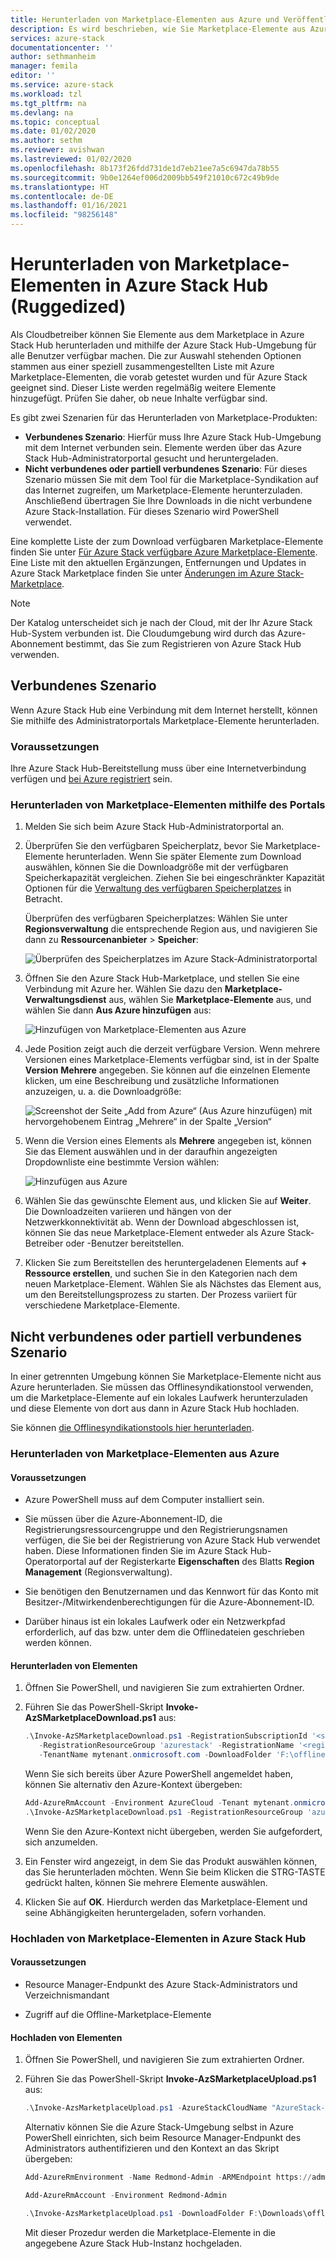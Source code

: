```yaml
---
title: Herunterladen von Marketplace-Elementen aus Azure und Veröffentlichen in Azure Stack | Microsoft-Dokumentation
description: Es wird beschrieben, wie Sie Marketplace-Elemente aus Azure herunterladen und in Azure Stack veröffentlichen.
services: azure-stack
documentationcenter: ''
author: sethmanheim
manager: femila
editor: ''
ms.service: azure-stack
ms.workload: tzl
ms.tgt_pltfrm: na
ms.devlang: na
ms.topic: conceptual
ms.date: 01/02/2020
ms.author: sethm
ms.reviewer: avishwan
ms.lastreviewed: 01/02/2020
ms.openlocfilehash: 8b173f26fdd731de1d7eb21ee7a5c6947da78b55
ms.sourcegitcommit: 9b0e1264ef006d2009bb549f21010c672c49b9de
ms.translationtype: HT
ms.contentlocale: de-DE
ms.lasthandoff: 01/16/2021
ms.locfileid: "98256148"
---
```

# <a name="download-marketplace-items-to-azure-stack-hub-ruggedized"></a>Herunterladen von Marketplace-Elementen in Azure Stack Hub (Ruggedized)

Als Cloudbetreiber können Sie Elemente aus dem Marketplace in Azure Stack Hub herunterladen und mithilfe der Azure Stack Hub-Umgebung für alle Benutzer verfügbar machen. Die zur Auswahl stehenden Optionen stammen aus einer speziell zusammengestellten Liste mit Azure Marketplace-Elementen, die vorab getestet wurden und für Azure Stack geeignet sind. Dieser Liste werden regelmäßig weitere Elemente hinzugefügt. Prüfen Sie daher, ob neue Inhalte verfügbar sind.

Es gibt zwei Szenarien für das Herunterladen von Marketplace-Produkten:

- **Verbundenes Szenario**: Hierfür muss Ihre Azure Stack Hub-Umgebung mit dem Internet verbunden sein. Elemente werden über das Azure Stack Hub-Administratorportal gesucht und heruntergeladen.
- **Nicht verbundenes oder partiell verbundenes Szenario**: Für dieses Szenario müssen Sie mit dem Tool für die Marketplace-Syndikation auf das Internet zugreifen, um Marketplace-Elemente herunterzuladen. Anschließend übertragen Sie Ihre Downloads in die nicht verbundene Azure Stack-Installation. Für dieses Szenario wird PowerShell verwendet.

Eine komplette Liste der zum Download verfügbaren Marketplace-Elemente finden Sie unter [Für Azure Stack verfügbare Azure Marketplace-Elemente](../../operator/azure-stack-marketplace-azure-items.md). Eine Liste mit den aktuellen Ergänzungen, Entfernungen und Updates in Azure Stack Marketplace finden Sie unter [Änderungen im Azure Stack-Marketplace](../../operator/azure-stack-marketplace-changes.md).

> [!NOTE]
> Der Katalog unterscheidet sich je nach der Cloud, mit der Ihr Azure Stack Hub-System verbunden ist. Die Cloudumgebung wird durch das Azure-Abonnement bestimmt, das Sie zum Registrieren von Azure Stack Hub verwenden.

## <a name="connected-scenario"></a>Verbundenes Szenario

Wenn Azure Stack Hub eine Verbindung mit dem Internet herstellt, können Sie mithilfe des Administratorportals Marketplace-Elemente herunterladen.

### <a name="prerequisites"></a>Voraussetzungen

Ihre Azure Stack Hub-Bereitstellung muss über eine Internetverbindung verfügen und [bei Azure registriert](registration-tzl.md) sein.

### <a name="use-the-portal-to-download-marketplace-items"></a>Herunterladen von Marketplace-Elementen mithilfe des Portals

1. Melden Sie sich beim Azure Stack Hub-Administratorportal an.

2. Überprüfen Sie den verfügbaren Speicherplatz, bevor Sie Marketplace-Elemente herunterladen. Wenn Sie später Elemente zum Download auswählen, können Sie die Downloadgröße mit der verfügbaren Speicherkapazität vergleichen. Ziehen Sie bei eingeschränkter Kapazität Optionen für die [Verwaltung des verfügbaren Speicherplatzes](../../operator/azure-stack-manage-storage-shares.md#manage-available-space) in Betracht.

   Überprüfen des verfügbaren Speicherplatzes: Wählen Sie unter **Regionsverwaltung** die entsprechende Region aus, und navigieren Sie dann zu **Ressourcenanbieter** > **Speicher**:

   ![Überprüfen des Speicherplatzes im Azure Stack-Administratorportal](media/azure-stack-download-azure-marketplace-item-tzl/storage.png)

3. Öffnen Sie den Azure Stack Hub-Marketplace, und stellen Sie eine Verbindung mit Azure her. Wählen Sie dazu den **Marketplace-Verwaltungsdienst** aus, wählen Sie **Marketplace-Elemente** aus, und wählen Sie dann **Aus Azure hinzufügen** aus:

   ![Hinzufügen von Marketplace-Elementen aus Azure](media/azure-stack-download-azure-marketplace-item-tzl/marketplace.png)

4. Jede Position zeigt auch die derzeit verfügbare Version. Wenn mehrere Versionen eines Marketplace-Elements verfügbar sind, ist in der Spalte **Version** **Mehrere** angegeben. Sie können auf die einzelnen Elemente klicken, um eine Beschreibung und zusätzliche Informationen anzuzeigen, u. a. die Downloadgröße:

   ![Screenshot der Seite „Add from Azure“ (Aus Azure hinzufügen) mit hervorgehobenem Eintrag „Mehrere“ in der Spalte „Version“](media/azure-stack-download-azure-marketplace-item-tzl/add-from-azure1.png)

5. Wenn die Version eines Elements als **Mehrere** angegeben ist, können Sie das Element auswählen und in der daraufhin angezeigten Dropdownliste eine bestimmte Version wählen:

   ![Hinzufügen aus Azure](media/azure-stack-download-azure-marketplace-item-tzl/add-from-azure3.png)

6. Wählen Sie das gewünschte Element aus, und klicken Sie auf **Weiter**. Die Downloadzeiten variieren und hängen von der Netzwerkkonnektivität ab. Wenn der Download abgeschlossen ist, können Sie das neue Marketplace-Element entweder als Azure Stack-Betreiber oder -Benutzer bereitstellen.

7. Klicken Sie zum Bereitstellen des heruntergeladenen Elements auf **+ Ressource erstellen**, und suchen Sie in den Kategorien nach dem neuen Marketplace-Element. Wählen Sie als Nächstes das Element aus, um den Bereitstellungsprozess zu starten. Der Prozess variiert für verschiedene Marketplace-Elemente.

## <a name="disconnected-or-a-partially-connected-scenario"></a>Nicht verbundenes oder partiell verbundenes Szenario

In einer getrennten Umgebung können Sie Marketplace-Elemente nicht aus Azure herunterladen. Sie müssen das Offlinesyndikationstool verwenden, um die Marketplace-Elemente auf ein lokales Laufwerk herunterzuladen und diese Elemente von dort aus dann in Azure Stack Hub hochladen.

Sie können [die Offlinesyndikationstools hier herunterladen](../../operator/azure-stack-download-azure-marketplace-item.md?pivots=state-disconnected).

### <a name="download-marketplace-items-from-azure"></a>Herunterladen von Marketplace-Elementen aus Azure

#### <a name="prerequisites"></a>Voraussetzungen

- Azure PowerShell muss auf dem Computer installiert sein.

- Sie müssen über die Azure-Abonnement-ID, die Registrierungsressourcengruppe und den Registrierungsnamen verfügen, die Sie bei der Registrierung von Azure Stack Hub verwendet haben. Diese Informationen finden Sie im Azure Stack Hub-Operatorportal auf der Registerkarte **Eigenschaften** des Blatts **Region Management** (Regionsverwaltung).

- Sie benötigen den Benutzernamen und das Kennwort für das Konto mit Besitzer-/Mitwirkendenberechtigungen für die Azure-Abonnement-ID.

- Darüber hinaus ist ein lokales Laufwerk oder ein Netzwerkpfad erforderlich, auf das bzw. unter dem die Offlinedateien geschrieben werden können.

#### <a name="download-items"></a>Herunterladen von Elementen

1. Öffnen Sie PowerShell, und navigieren Sie zum extrahierten Ordner.

2. Führen Sie das PowerShell-Skript **Invoke-AzSMarketplaceDownload.ps1** aus:

    ```powershell
    .\Invoke-AzSMarketplaceDownload.ps1 -RegistrationSubscriptionId '<subscription ID>' ` 
       -RegistrationResourceGroup 'azurestack' -RegistrationName '<registration name>' `
       -TenantName mytenant.onmicrosoft.com -DownloadFolder 'F:\offlineSyndication'
    ```

    Wenn Sie sich bereits über Azure PowerShell angemeldet haben, können Sie alternativ den Azure-Kontext übergeben:

    ```powershell
    Add-AzureRmAccount -Environment AzureCloud -Tenant mytenant.onmicrosoft.com 
    .\Invoke-AzSMarketplaceDownload.ps1 -RegistrationResourceGroup 'azurestack' -RegistrationName '<registration name>' -DownloadFolder 'F:\offlineSyndication' -AzureContext $(Get-AzureRMContext)
    ```

    Wenn Sie den Azure-Kontext nicht übergeben, werden Sie aufgefordert, sich anzumelden.

3. Ein Fenster wird angezeigt, in dem Sie das Produkt auswählen können, das Sie herunterladen möchten. Wenn Sie beim Klicken die STRG-TASTE gedrückt halten, können Sie mehrere Elemente auswählen.

4. Klicken Sie auf **OK**. Hierdurch werden das Marketplace-Element und seine Abhängigkeiten heruntergeladen, sofern vorhanden.

### <a name="upload-marketplace-items-to-azure-stack-hub"></a>Hochladen von Marketplace-Elementen in Azure Stack Hub

#### <a name="prerequisites"></a>Voraussetzungen

- Resource Manager-Endpunkt des Azure Stack-Administrators und Verzeichnismandant

- Zugriff auf die Offline-Marketplace-Elemente

#### <a name="upload-items"></a>Hochladen von Elementen

1. Öffnen Sie PowerShell, und navigieren Sie zum extrahierten Ordner.

2. Führen Sie das PowerShell-Skript **Invoke-AzSMarketplaceUpload.ps1** aus:

    ```powershell
    .\Invoke-AzsMarketplaceUpload.ps1 -AzureStackCloudName "AzureStack-Admin" -AzureStackAdminARMEndpoint https://adminmanagement.<region>.<fqdn> -TenantName mytenant.onmicrosoft.com -DownloadFolder F:\offlineSyndication
    ```

    Alternativ können Sie die Azure Stack-Umgebung selbst in Azure PowerShell einrichten, sich beim Resource Manager-Endpunkt des Administrators authentifizieren und den Kontext an das Skript übergeben:

    ```powershell
    Add-AzureRmEnvironment -Name Redmond-Admin -ARMEndpoint https://adminmanagement.redmond.azurestack.corp.microsoft.com

    Add-AzureRmAccount -Environment Redmond-Admin

    .\Invoke-AzsMarketplaceUpload.ps1 -DownloadFolder F:\Downloads\offlining -AzureContext $(Get-AzureRmContext)
    ```

    Mit dieser Prozedur werden die Marketplace-Elemente in die angegebene Azure Stack Hub-Instanz hochgeladen.